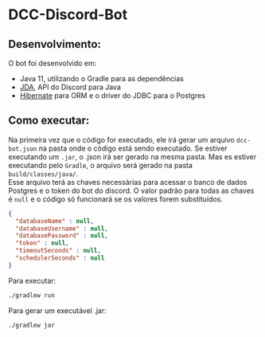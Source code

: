 # DCC-Discord-Bot

## Desenvolvimento:
O bot foi desenvolvido em:
- Java 11, utilizando o Gradle para as dependências
- [JDA](https://github.com/DV8FromTheWorld/JDA), API do Discord para Java
- [Hibernate](https://hibernate.org/orm/) para ORM e o driver do JDBC para o Postgres

## Como executar:
Na primeira vez que o código for executado, ele irá gerar um arquivo `dcc-bot.json` na pasta onde o código está sendo executado.
Se estiver executando um `.jar`, o .json irá ser gerado na mesma pasta.
Mas es estiver executando pelo `Gradle`, o arquivo será gerado na pasta `build/classes/java/`.  
Esse arquivo terá as chaves necessárias para acessar o banco de dados Postgres e o token do bot do discord.
O valor padrão para todas as chaves é `null` e o código só funcionará se os valores forem substituídos.
```json
{
  "databaseName" : null,
  "databaseUsername" : null,
  "databasePassword" : null,
  "token" : null,
  "timeoutSeconds" : null,
  "schedulerSeconds" : null
}
```

Para executar:
```bash
./gradlew run
```

Para gerar um executável .jar:
```bash
./gradlew jar
```